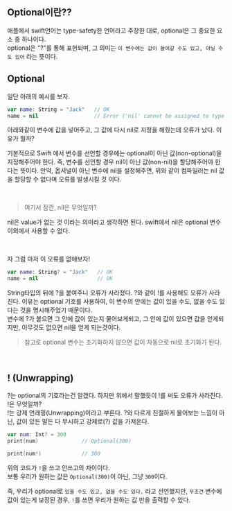 ## Optional이란??

애플에서 swift언어는 type-safety한 언어라고 주장한 대로, optional은 그 중요한 요소 중 하나이다.<br>
optional은 "?"를 통해 표현되며, 그 의미는 `이 변수에는 값이 들어갈 수도 있고, 아닐 수도 있어` 라는 뜻이다.


## Optional

일단 아래의 예시를 보자.
```swift
var name: String = "Jack"   // OK
name = nil                  // Error ('nil' cannot be assigned to type 'String')
```

아래와같이 변수에 값을 넣어주고, 그 값에 다시 nil로 지정을 해줬는데 오류가 났다. 이유가 뭘까?

기본적으로 Swift 에서 변수를 선언할 경우에는 optional이 아닌 값(non-optional)을 지정해주어야 한다.
즉, 변수를 선언할 경우 nil이 아닌 값(non-nil)을 할당해주어야 한다는 뜻이다.
만약, 옵셔널이 아닌 변수에 nil을 설정해주면, 위와 같이 컴파일러는 nil 값을 할당할 수 없다며 오류를 발생시킬 것 이다.

<br>

> 여기서 잠깐, nil은 무엇일까?

nil은 value가 없는 것 이라는 의미라고 생각하면 된다.
swift에서 nil은 optional 변수 이외에서 사용할 수 없다.

<br>

자 그럼 마저 이 오류를 없애보자!
```swift
var name: String? = "Jack"   // OK
name = nil                   // OK
```

String타입의 뒤에 ?을 붙여주니 오류가 사라졌다. ?와 같이 !를 사용해도 오류가 사라진다.
이유는 optional 기호를 사용하여, 이 변수의 안에는 값이 있을 수도, 없을 수도 있다는 것을 명시해주었기 때문이다.<br>
변수에 ?가 붙으면 그 안에 값이 있는지 물어보게되고, 그 안에 값이 있으면 값을 얻게되지만, 아무것도 없으면 nil을 얻게 되는것이다.
> 참고로 optional 변수는 초기화하지 않으면 값이 자동으로 nil로 초기화가 된다.

<br>

## ! (Unwrapping) 

?는 optional의 기호라는건 알겠다. 하지만 위에서 말했듯이 !를 써도 오류가 사라진다. !은 무엇일까?<br>
!는 강제 언래핑(Unwrapping)이라고 부른다. ?와 다르게 친절하게 물어보는 느낌이 아닌, 값이 있든 말든 다 무시하고 강제로(?) 값을 가져온다.


```swift
var num: Int? = 300
print(num)              // Optional(300)

print(num!)             // 300
```
위의 코드가 `!`을 쓰고 안쓰고의 차이이다.<br>
보통 우리가 원하는 값은 `Optional(300)`이 아닌, 그냥 `300`이다.<br>

즉, 우리가 optional로 `있을 수도 있고, 없을 수도 있다.` 라고 선언했지만, `무조건` 변수에 값이 있는게 보장된 경우, `!`를 쓰면 우리가 원하는 값 만을 출력할 수 있다.

